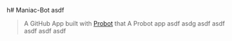 h# Maniac-Bot
asdf
> A GitHub App built with [Probot](https://github.com/probot/probot) that A Probot app
asdf
asdg
asdf
asdf
asdf
asdf
asdf
